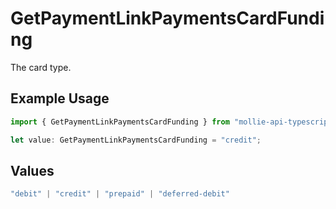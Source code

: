 # GetPaymentLinkPaymentsCardFunding

The card type.

## Example Usage

```typescript
import { GetPaymentLinkPaymentsCardFunding } from "mollie-api-typescript/models/operations";

let value: GetPaymentLinkPaymentsCardFunding = "credit";
```

## Values

```typescript
"debit" | "credit" | "prepaid" | "deferred-debit"
```